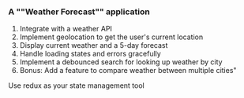 ### A ""Weather Forecast"" application

1. Integrate with a weather API
2. Implement geolocation to get the user's current location
3. Display current weather and a 5-day forecast
4. Handle loading states and errors gracefully
5. Implement a debounced search for looking up weather by city
6. Bonus: Add a feature to compare weather between multiple cities"

Use redux as your state management tool
